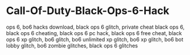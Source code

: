# Call-Of-Duty-Black-Ops-6-Hack
ops 6, bo6 hacks download, black ops 6 glitch, private cheat black ops 6, black ops 6 cheating, black ops 6 pc hack, black ops 6 free cheat, black ops 6 xp glitch, bo6 glitch, bo6 unlimited xp glitch, bo6 xp glitch, bo6 bot lobby glitch, bo6 zombie glitches, black ops 6 glitches
